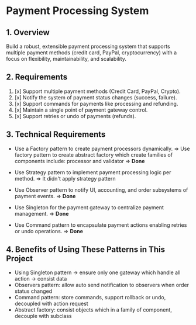﻿# Payment Processing System

## 1. Overview

Build a robust, extensible payment processing system that supports multiple payment methods (credit card, PayPal,
cryptocurrency) with a focus on flexibility, maintainability, and scalability.

## 2. Requirements

1. [x] Support multiple payment methods (Credit Card, PayPal, Crypto).
2. [x] Notify the system of payment status changes (success, failure).
3. [x] Support commands for payments like processing and refunding.
4. [x] Maintain a single point of payment gateway control.
5. [x] Support retries or undo of payments (refunds).

## 3. Technical Requirements

* Use a Factory pattern to create payment processors dynamically. => Use factory pattern to create abstract factory
  which create families of components include: processor and validator => **Done**

* Use Strategy pattern to implement payment processing logic per method. => It didn't apply strategy pattern

* Use Observer pattern to notify UI, accounting, and order subsystems of payment events. => **Done**

* Use Singleton for the payment gateway to centralize payment management. => **Done**

* Use Command pattern to encapsulate payment actions enabling retries or undo operations. => **Done**

## 4. Benefits of Using These Patterns in This Project

* Using Singleton pattern -> ensure only one gateway which handle all action -> consist data
* Observers pattern: allow auto send notification to observers when order status changed
* Command pattern: store commands, support rollback or undo, decoupled with action request
* Abstract factory: consist objects which in a family of component, decouple with subclass

